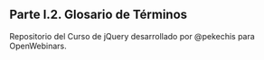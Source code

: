 ## Parte I.2. Glosario de Términos

Repositorio del Curso de jQuery desarrollado por @pekechis para OpenWebinars.
